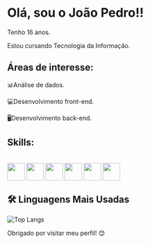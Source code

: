<h1> Olá, sou o João Pedro!!</h1>
<p>Tenho 16 anos.</p>
<p>Estou cursando Tecnologia da Informação.</p>
<h2>Áreas de interesse:</h2>
<p>📊Análise de dados.</p>
<p>💻Desenvolvimento front-end.</p>
<p>🖥️Desenvolvimento back-end.</p>
<h2>Skills:</h2>
<div style="display: inline_block"><br>
<img align="center" src="https://cdn.jsdelivr.net/gh/devicons/devicon@latest/icons/python/python-original.svg"  width = "40px"/>
<img align="center" src="https://cdn.jsdelivr.net/gh/devicons/devicon@latest/icons/html5/html5-original-wordmark.svg" width = "40px"/>
<img align="center" src="https://cdn.jsdelivr.net/gh/devicons/devicon@latest/icons/css3/css3-original-wordmark.svg" width = "40px"/>
<img align="center" src="https://upload.wikimedia.org/wikipedia/commons/6/6a/JavaScript-logo.png" width = "40px"/>
<img align="center" src="https://cdn.jsdelivr.net/gh/devicons/devicon@latest/icons/bootstrap/bootstrap-original.svg" width="40px"/>
<img align="center" src="https://cdn.jsdelivr.net/gh/devicons/devicon@latest/icons/php/php-original.svg" width="40px"/>        
</div>  

## 🛠️ Linguagens Mais Usadas
![Top Langs](https://github-readme-stats.vercel.app/api/top-langs/?username=jpbrglp&layout=compact&theme=dark)

Obrigado por visitar meu perfil! 😊






